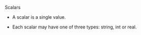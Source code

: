 Scalars

* A scalar is a single value.

* Each scalar may have one of three types: string, int or real.
